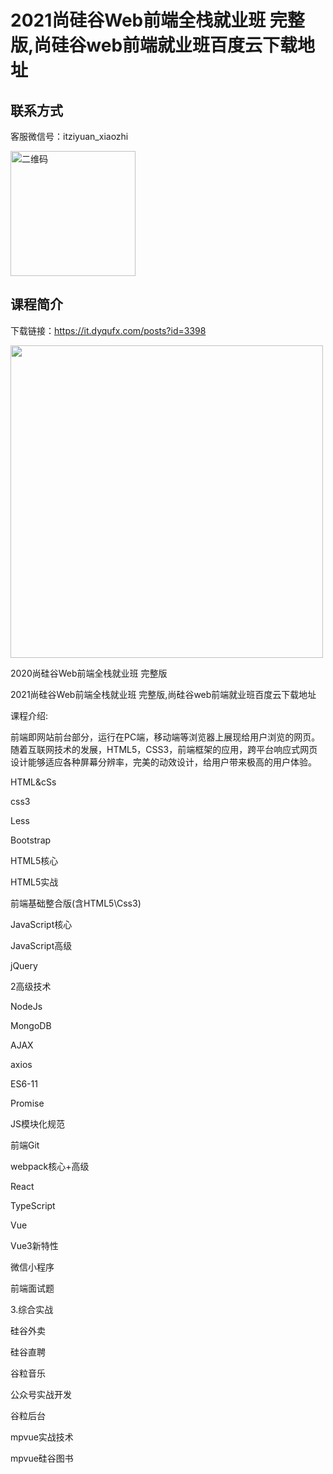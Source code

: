 # 2021尚硅谷Web前端全栈就业班 完整版,尚硅谷web前端就业班百度云下载地址

## 联系方式

客服微信号：itziyuan_xiaozhi

<img src="https://ziyuanyun.oss-cn-guangzhou.aliyuncs.com/common/20240614073449/666b82192834a.jpg" width="200" height="200" alt="二维码">

## 课程简介

下载链接：https://it.dyqufx.com/posts?id=3398

<img src="https://ziyuanyun.oss-cn-guangzhou.aliyuncs.com/yun/20240515185144/664493c067f1b.jpg" width="500" alt="">

  2020尚硅谷Web前端全栈就业班 完整版



 2021尚硅谷Web前端全栈就业班 完整版,尚硅谷web前端就业班百度云下载地址

 课程介绍:

 前端即网站前台部分，运行在PC端，移动端等浏览器上展现给用户浏览的网页。随着互联网技术的发展，HTML5，CSS3，前端框架的应用，跨平台响应式网页设计能够适应各种屏幕分辨率，完美的动效设计，给用户带来极高的用户体验。

 HTML&amp;cSs

 css3

 Less

 Bootstrap

 HTML5核心

 HTML5实战

 前端基础整合版(含HTML5\Css3)

 JavaScript核心

 JavaScript高级

 jQuery

 2高级技术

 NodeJs

 MongoDB

 AJAX

 axios

 ES6-11

 Promise

 JS模块化规范

 前端Git

 webpack核心+高级

 React

 TypeScript

 Vue

 Vue3新特性

 微信小程序

 前端面试题

 3.综合实战

 硅谷外卖

 硅谷直聘

 谷粒音乐

 公众号实战开发

 谷粒后台

 mpvue实战技术

 mpvue硅谷图书

  